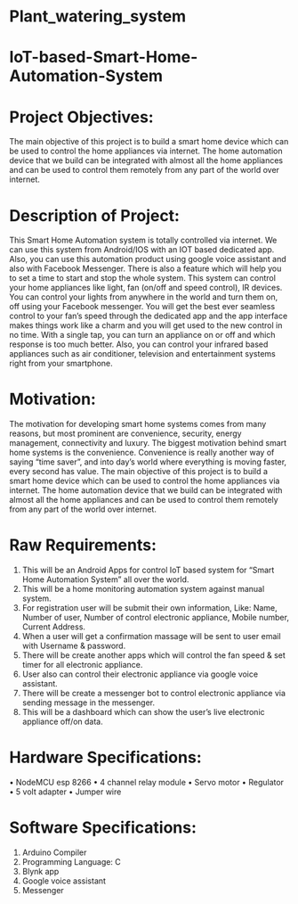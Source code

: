 # Plant_watering_system
# IoT-based-Smart-Home-Automation-System

# Project Objectives: 
The main objective of this project is to build a smart home device which can be used to control the home appliances via internet. The home automation device that we build can be integrated with almost all the home appliances and can be used to control them remotely from any part of the world over internet.

# Description of Project: 
This Smart Home Automation system is totally controlled via internet. We can use this system from Android/IOS with an IOT based dedicated app. Also, you can use this automation product using google voice assistant and also with Facebook Messenger. There is also a feature which will help you to set a time to start and stop the whole system. This system can control your home appliances like light, fan (on/off and speed control), IR devices. You can control your lights from anywhere in the world and turn them on, off using your Facebook messenger. You will get the best ever seamless control to your fan’s speed through the dedicated app and the app interface makes things work like a charm and you will get used to the new control in no time. With a single tap, you can turn an appliance on or off and which response is too much better. Also, you can control your infrared based appliances such as air conditioner, television and entertainment systems right from your smartphone.

# Motivation: 
The motivation for developing smart home systems comes from many reasons, but most prominent are convenience, security, energy management, connectivity and luxury. The biggest motivation behind smart home systems is the convenience. Convenience is really another way of saying “time saver”, and into day’s world where everything is moving faster, every second has value. The main objective of this project is to build a smart home device which can be used to control the home appliances via internet. The home automation device that we build can be integrated with almost all the home appliances and can be used to control them remotely from any part of the world over internet.

# Raw Requirements:
1.	This will be an Android Apps for control IoT based system for “Smart Home Automation System” all over the world.
2.	This will be a home monitoring automation system against manual system. 
3.	For registration user will be submit their own information, Like: Name, Number of user, Number of control electronic appliance, Mobile number, Current Address.
4.	When a user will get a confirmation massage will be sent to user email with Username & password.
5.	There will be create another apps which will control the fan speed & set timer for all electronic appliance.
6.	User also can control their electronic appliance via google voice assistant. 
7.	There will be create a messenger bot to control electronic appliance via sending message in the messenger.
8.	This will be a dashboard which can show the user’s live electronic appliance off/on data.


# Hardware Specifications:
•	NodeMCU esp 8266
•	4 channel relay module
•	Servo motor
•	Regulator
•	5 volt adapter
•	Jumper wire

# Software Specifications:
1.	Arduino Compiler
2.	Programming Language: C
3.	Blynk app
4.	Google voice assistant
5.	Messenger
